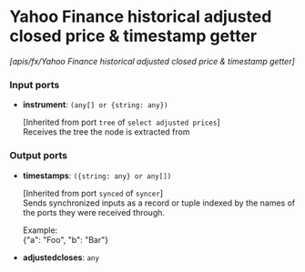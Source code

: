 # Yahoo Finance historical adjusted closed price & timestamp getter

_[apis/fx/Yahoo Finance historical adjusted closed price & timestamp getter]_

### Input ports

* __instrument__: ` (any[] or {string: any}) `

    [Inherited from port `tree` of `select adjusted prices`]   
    Receives the tree the node is extracted from  

### Output ports

* __timestamps__: ` ({string: any} or any[]) `

    [Inherited from port `synced` of `syncer`]   
    Sends synchronized inputs as a record or tuple indexed by the names of the ports they were received through.  
      
    Example:  
    {"a": "Foo", "b": "Bar"}  


* __adjustedcloses__: ` any `

